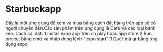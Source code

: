 # Starbuckapp
Đây là một ứng dụng để xem và mua bằng cách đặt hàng trên app sẽ có người chuyển đến.Các sản phẩm trên ứng dụng là Cafe và các loại bánh kẹo.
Cách cài đặt:
1.Install expo app trên ch play hoặc app store 
2.Run project bằng cmd và nhập dòng lệnh "expo start" 
3.Quét mã qr bằng ứng dụng expo 
